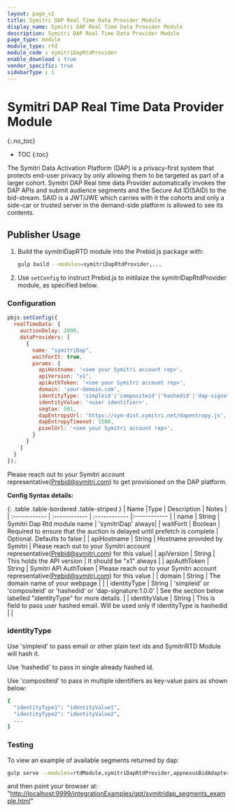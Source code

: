 ```yaml
---
layout: page_v2
title: Symitri DAP Real Time Data Provider Module
display_name: Symitri DAP Real Time Data Provider Module
description: Symitri DAP Real Time Data Provider Module
page_type: module
module_type: rtd
module_code : symitriDapRtdProvider
enable_download : true
vendor_specific: true
sidebarType : 1
---
```


# Symitri DAP Real Time Data Provider Module

{:.no_toc}

* TOC
{:toc}

The Symitri Data Activation Platform (DAP) is a privacy-first system that protects end-user privacy by only allowing them to be targeted as part of a larger cohort. Symitri DAP Real time data Provider automatically invokes the DAP APIs and submit audience segments and the Secure Ad ID(SAID) to the bid-stream.  SAID is a JWT/JWE which carries with it the cohorts and only a side-car or trusted server in the demand-side platform is allowed to see its contents.

## Publisher Usage

1. Build the symitriDapRTD module into the Prebid.js package with:

    ```bash
    gulp build --modules=symitriDapRtdProvider,...
    ```

2. Use `setConfig` to instruct Prebid.js to initilaize the symitriDapRtdProvider module, as specified below.

### Configuration

```javascript
pbjs.setConfig({
  realTimeData: {
    auctionDelay: 2000,
    dataProviders: [
      {
        name: "symitriDap",
        waitForIt: true,
        params: {
          apiHostname: '<see your Symitri account rep>',
          apiVersion: "x1",
          apiAuthToken: '<see your Symitri account rep>',
          domain: 'your-domain.com',
          identityType: 'simpleid'|'compositeid'|'hashedid'|'dap-signature:1.0.0',
          identityValue: '<user identifier>',
          segtax: 501,
          dapEntropyUrl: 'https://sym-dist.symitri.net/dapentropy.js',
          dapEntropyTimeout: 1500,
          pixelUrl: '<see your Symitri account rep>',
        }
      }
    ]
  }
});
```

Please reach out to your Symitri account representative(<Prebid@symitri.com>) to get provisioned on the DAP platform.

**Config Syntax details:**

{: .table .table-bordered .table-striped }
| Name  |Type | Description   | Notes  |
| :------------ | :------------ | :------------ |:------------ |
| name | String | Symitri Dap Rtd module name | 'symitriDap' always|
| waitForIt | Boolean | Required to ensure that the auction is delayed until prefetch is complete | Optional. Defaults to false |
| apiHostname | String | Hostname provided by Symitri | Please reach out to your Symitri account representative(<Prebid@symitri.com>) for this value|
| apiVersion | String | This holds the API version | It should be "x1" always |
| apiAuthToken | String | Symitri API AuthToken | Please reach out to your Symitri account representative(<Prebid@symitri.com>) for this value |
| domain | String | The domain name of your webpage | |
| identityType | String | 'simpleid' or 'compositeid' or 'hashedid' or 'dap-signature:1.0.0' | See the section below labelled "identityType" for more details. |
| identityValue | String | This is field to pass user hashed email. Will be used only if identityType is hashedid | |

### identityType
Use 'simpleid' to pass email or other plain text ids and SymitriRTD Module will hash it.

Use 'hashedid' to pass in single already hashed id. 

Use 'compositeid' to pass in multiple identifiers as key-value pairs as shown below:

```bash
{
  "identityType1": "identityValue1",
  "identityType2": "identityValue2",
  ...
} 
```

### Testing

To view an example of available segments returned by dap:

```bash
gulp serve --modules=rtdModule,symitriDapRtdProvider,appnexusBidAdapter,sovrnBidAdapter
```

and then point your browser at:
"<http://localhost:9999/integrationExamples/gpt/symitridap_segments_example.html>"
